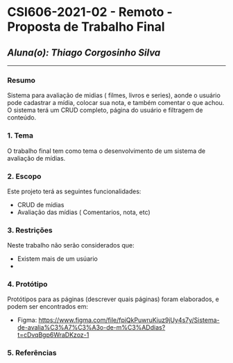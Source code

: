# **CSI606-2021-02 - Remoto - Proposta de Trabalho Final**

## *Aluna(o): Thiago Corgosinho Silva*

--------------

<!-- Descrever um resumo sobre o trabalho. -->

### Resumo

  Sistema para avaliação de midias ( filmes, livros e series),
aonde o usuário pode cadastrar a mídia, colocar sua nota, e também comentar o que achou. O sistema terá um CRUD completo, página do usuário e filtragem de conteúdo.

<!-- Apresentar o tema. -->
### 1. Tema

  O trabalho final tem como tema o desenvolvimento de um sistema de avaliação de mídias.

<!-- Descrever e limitar o escopo da aplicação. -->
### 2. Escopo

  Este projeto terá as seguintes funcionalidades:
  - CRUD de mídias
  - Avaliação das mídias ( Comentarios, nota, etc)

<!-- Apresentar restrições de funcionalidades e de escopo. -->
### 3. Restrições

  Neste trabalho não serão considerados que:
  - Existem mais de um usúario
  - 

<!-- Construir alguns protótipos para a aplicação, disponibilizá-los no Github e descrever o que foi considerado. //-->
### 4. Protótipo

  Protótipos para as páginas (descrever quais páginas) foram elaborados, e podem ser encontrados em:
  - Figma: https://www.figma.com/file/fpiQkPuwruKiuz9jUy4s7y/Sistema-de-avalia%C3%A7%C3%A3o-de-m%C3%ADdias?t=cDvqBgp6WraDKzoz-1

### 5. Referências

<!--   Referências podem ser incluídas, caso necessário. Utilize o padrão ABNT. -->
